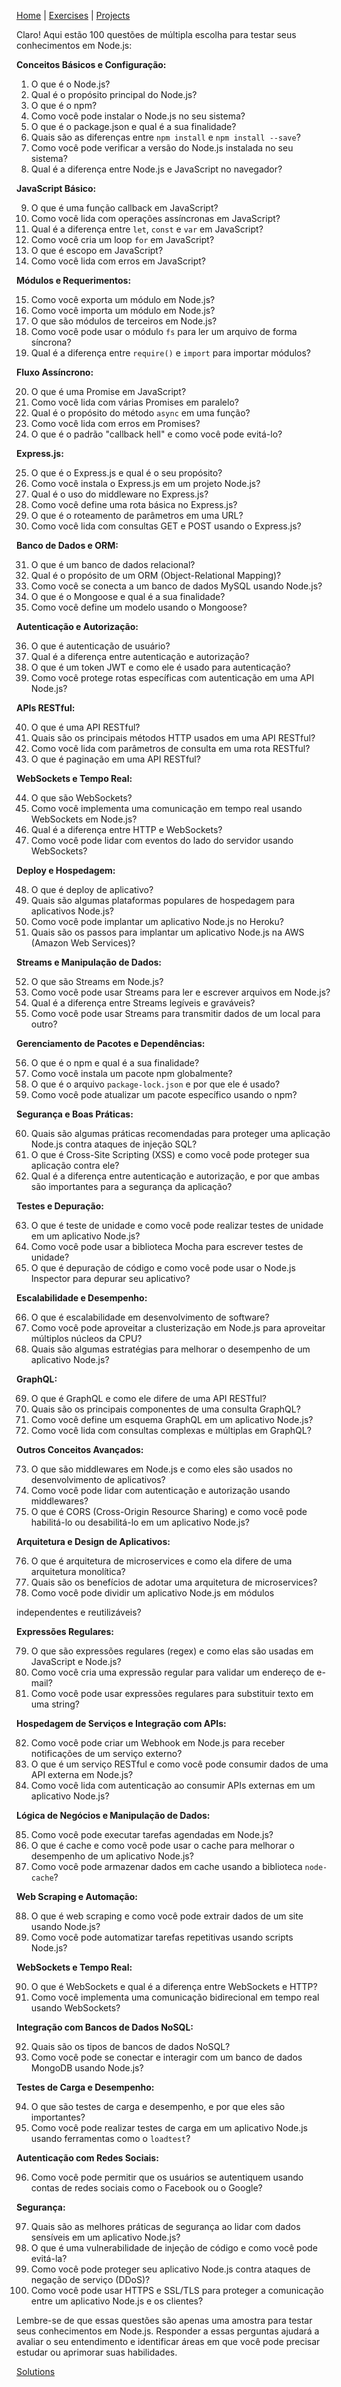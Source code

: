 [Home](https://mervy.github.io/javascript-node.js) | [Exercises](https://mervy.github.io/javascript-node.js//pages/exercises) | [Projects](https://mervy.github.io/javascript-node.js/pages/projects)

Claro! Aqui estão 100 questões de múltipla escolha para testar seus conhecimentos em Node.js:

**Conceitos Básicos e Configuração:**

1. O que é o Node.js?
2. Qual é o propósito principal do Node.js?
3. O que é o npm?
4. Como você pode instalar o Node.js no seu sistema?
5. O que é o package.json e qual é a sua finalidade?
6. Quais são as diferenças entre `npm install` e `npm install --save`?
7. Como você pode verificar a versão do Node.js instalada no seu sistema?
8. Qual é a diferença entre Node.js e JavaScript no navegador?

**JavaScript Básico:**

9. O que é uma função callback em JavaScript?
10. Como você lida com operações assíncronas em JavaScript?
11. Qual é a diferença entre `let`, `const` e `var` em JavaScript?
12. Como você cria um loop `for` em JavaScript?
13. O que é escopo em JavaScript?
14. Como você lida com erros em JavaScript?

**Módulos e Requerimentos:**

15. Como você exporta um módulo em Node.js?
16. Como você importa um módulo em Node.js?
17. O que são módulos de terceiros em Node.js?
18. Como você pode usar o módulo `fs` para ler um arquivo de forma síncrona?
19. Qual é a diferença entre `require()` e `import` para importar módulos?

**Fluxo Assíncrono:**

20. O que é uma Promise em JavaScript?
21. Como você lida com várias Promises em paralelo?
22. Qual é o propósito do método `async` em uma função?
23. Como você lida com erros em Promises?
24. O que é o padrão "callback hell" e como você pode evitá-lo?

**Express.js:**

25. O que é o Express.js e qual é o seu propósito?
26. Como você instala o Express.js em um projeto Node.js?
27. Qual é o uso do middleware no Express.js?
28. Como você define uma rota básica no Express.js?
29. O que é o roteamento de parâmetros em uma URL?
30. Como você lida com consultas GET e POST usando o Express.js?

**Banco de Dados e ORM:**

31. O que é um banco de dados relacional?
32. Qual é o propósito de um ORM (Object-Relational Mapping)?
33. Como você se conecta a um banco de dados MySQL usando Node.js?
34. O que é o Mongoose e qual é a sua finalidade?
35. Como você define um modelo usando o Mongoose?

**Autenticação e Autorização:**

36. O que é autenticação de usuário?
37. Qual é a diferença entre autenticação e autorização?
38. O que é um token JWT e como ele é usado para autenticação?
39. Como você protege rotas específicas com autenticação em uma API Node.js?

**APIs RESTful:**

40. O que é uma API RESTful?
41. Quais são os principais métodos HTTP usados em uma API RESTful?
42. Como você lida com parâmetros de consulta em uma rota RESTful?
43. O que é paginação em uma API RESTful?

**WebSockets e Tempo Real:**

44. O que são WebSockets?
45. Como você implementa uma comunicação em tempo real usando WebSockets em Node.js?
46. Qual é a diferença entre HTTP e WebSockets?
47. Como você pode lidar com eventos do lado do servidor usando WebSockets?

**Deploy e Hospedagem:**

48. O que é deploy de aplicativo?
49. Quais são algumas plataformas populares de hospedagem para aplicativos Node.js?
50. Como você pode implantar um aplicativo Node.js no Heroku?
51. Quais são os passos para implantar um aplicativo Node.js na AWS (Amazon Web Services)?

**Streams e Manipulação de Dados:**

52. O que são Streams em Node.js?
53. Como você pode usar Streams para ler e escrever arquivos em Node.js?
54. Qual é a diferença entre Streams legíveis e graváveis?
55. Como você pode usar Streams para transmitir dados de um local para outro?

**Gerenciamento de Pacotes e Dependências:**

56. O que é o npm e qual é a sua finalidade?
57. Como você instala um pacote npm globalmente?
58. O que é o arquivo `package-lock.json` e por que ele é usado?
59. Como você pode atualizar um pacote específico usando o npm?

**Segurança e Boas Práticas:**

60. Quais são algumas práticas recomendadas para proteger uma aplicação Node.js contra ataques de injeção SQL?
61. O que é Cross-Site Scripting (XSS) e como você pode proteger sua aplicação contra ele?
62. Qual é a diferença entre autenticação e autorização, e por que ambas são importantes para a segurança da aplicação?

**Testes e Depuração:**

63. O que é teste de unidade e como você pode realizar testes de unidade em um aplicativo Node.js?
64. Como você pode usar a biblioteca Mocha para escrever testes de unidade?
65. O que é depuração de código e como você pode usar o Node.js Inspector para depurar seu aplicativo?

**Escalabilidade e Desempenho:**

66. O que é escalabilidade em desenvolvimento de software?
67. Como você pode aproveitar a clusterização em Node.js para aproveitar múltiplos núcleos da CPU?
68. Quais são algumas estratégias para melhorar o desempenho de um aplicativo Node.js?

**GraphQL:**

69. O que é GraphQL e como ele difere de uma API RESTful?
70. Quais são os principais componentes de uma consulta GraphQL?
71. Como você define um esquema GraphQL em um aplicativo Node.js?
72. Como você lida com consultas complexas e múltiplas em GraphQL?

**Outros Conceitos Avançados:**

73. O que são middlewares em Node.js e como eles são usados no desenvolvimento de aplicativos?
74. Como você pode lidar com autenticação e autorização usando middlewares?
75. O que é CORS (Cross-Origin Resource Sharing) e como você pode habilitá-lo ou desabilitá-lo em um aplicativo Node.js?

**Arquitetura e Design de Aplicativos:**

76. O que é arquitetura de microservices e como ela difere de uma arquitetura monolítica?
77. Quais são os benefícios de adotar uma arquitetura de microservices?
78. Como você pode dividir um aplicativo Node.js em módulos

 independentes e reutilizáveis?

**Expressões Regulares:**

79. O que são expressões regulares (regex) e como elas são usadas em JavaScript e Node.js?
80. Como você cria uma expressão regular para validar um endereço de e-mail?
81. Como você pode usar expressões regulares para substituir texto em uma string?

**Hospedagem de Serviços e Integração com APIs:**

82. Como você pode criar um Webhook em Node.js para receber notificações de um serviço externo?
83. O que é um serviço RESTful e como você pode consumir dados de uma API externa em Node.js?
84. Como você lida com autenticação ao consumir APIs externas em um aplicativo Node.js?

**Lógica de Negócios e Manipulação de Dados:**

85. Como você pode executar tarefas agendadas em Node.js?
86. O que é cache e como você pode usar o cache para melhorar o desempenho de um aplicativo Node.js?
87. Como você pode armazenar dados em cache usando a biblioteca `node-cache`?

**Web Scraping e Automação:**

88. O que é web scraping e como você pode extrair dados de um site usando Node.js?
89. Como você pode automatizar tarefas repetitivas usando scripts Node.js?

**WebSockets e Tempo Real:**

90. O que é WebSockets e qual é a diferença entre WebSockets e HTTP?
91. Como você implementa uma comunicação bidirecional em tempo real usando WebSockets?

**Integração com Bancos de Dados NoSQL:**

92. Quais são os tipos de bancos de dados NoSQL?
93. Como você pode se conectar e interagir com um banco de dados MongoDB usando Node.js?

**Testes de Carga e Desempenho:**

94. O que são testes de carga e desempenho, e por que eles são importantes?
95. Como você pode realizar testes de carga em um aplicativo Node.js usando ferramentas como o `loadtest`?

**Autenticação com Redes Sociais:**

96. Como você pode permitir que os usuários se autentiquem usando contas de redes sociais como o Facebook ou o Google?

**Segurança:**

97. Quais são as melhores práticas de segurança ao lidar com dados sensíveis em um aplicativo Node.js?
98. O que é uma vulnerabilidade de injeção de código e como você pode evitá-la?
99. Como você pode proteger seu aplicativo Node.js contra ataques de negação de serviço (DDoS)?
100. Como você pode usar HTTPS e SSL/TLS para proteger a comunicação entre um aplicativo Node.js e os clientes?

Lembre-se de que essas questões são apenas uma amostra para testar seus conhecimentos em Node.js. Responder a essas perguntas ajudará a avaliar o seu entendimento e identificar áreas em que você pode precisar estudar ou aprimorar suas habilidades.

[Solutions](https://mervy.github.io/javascript-node.js/pages/solutions)